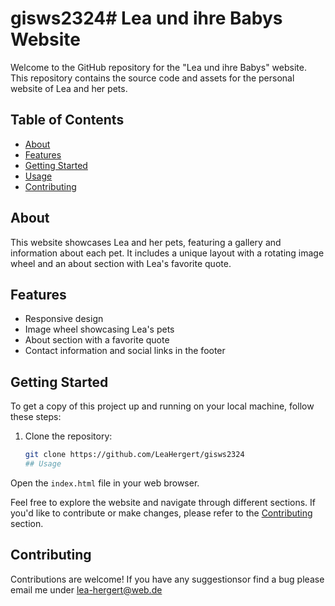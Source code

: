 # gisws2324# Lea und ihre Babys Website

Welcome to the GitHub repository for the "Lea und ihre Babys" website. This repository contains the source code and assets for the personal website of Lea and her pets.

## Table of Contents
- [About](#about)
- [Features](#features)
- [Getting Started](#getting-started)
- [Usage](#usage)
- [Contributing](#contributing)

## About

This website showcases Lea and her pets, featuring a gallery and information about each pet. It includes a unique layout with a rotating image wheel and an about section with Lea's favorite quote.

## Features

- Responsive design
- Image wheel showcasing Lea's pets
- About section with a favorite quote
- Contact information and social links in the footer

## Getting Started

To get a copy of this project up and running on your local machine, follow these steps:

1. Clone the repository:

   ```bash
   git clone https://github.com/LeaHergert/gisws2324
   ## Usage

Open the `index.html` file in your web browser.

Feel free to explore the website and navigate through different sections. If you'd like to contribute or make changes, please refer to the [Contributing](#contributing) section.

## Contributing

Contributions are welcome! If you have any suggestionsor find a bug please email me under lea-hergert@web.de



